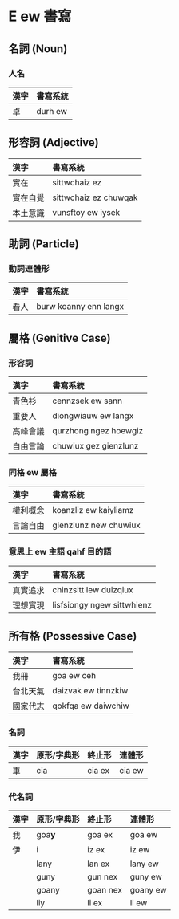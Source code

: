 # E ew 書寫

## 名詞 (Noun)

### 人名

| 漢字 | 書寫系統 |
| :--- | :--- |
| 卓 | durh ew |

## 形容詞 (Adjective)

| 漢字 | 書寫系統 |
| :--- | :--- |
| 實在 | sittwchaiz ez |
| 實在自覺 | sittwchaiz ez chuwqak |
| 本土意識 | vunsftoy ew iysek |

## 助詞 (Particle)

### 動詞連體形

| 漢字 | 書寫系統 |
| :--- | :--- |
| 看人 | burw koanny enn langx |

## 屬格 (Genitive Case)

### 形容詞

| 漢字 | 書寫系統 |
| :--- | :--- |
| 青色衫 | cennzsek ew sann |
| 重要人 | diongwiauw ew langx |
| 高峰會議 | qurzhong ngez hoewgiz |
| 自由言論 | chuwiux gez gienzlunz |

### 同格 ew 屬格

| 漢字 | 書寫系統 |
| :--- | :--- |
| 權利概念 | koanzliz ew kaiyliamz |
| 言論自由 | gienzlunz new chuwiux |

### 意思上 ew 主語 qahf 目的語

| 漢字 | 書寫系統 |
| :--- | :--- |
| 真實追求 | chinzsitt lew duizqiux |
| 理想實現 | lisfsiongy ngew sittwhienz |

## 所有格 (Possessive Case)

| 漢字 | 書寫系統 |
| :--- | :--- |
| 我冊 | goa ew ceh |
| 台北天氣 | daizvak ew tinnzkiw |
| 國家代志 | qokfqa ew daiwchiw |

### 名詞

| 漢字 | 原形/字典形 | 終止形 | 連體形 |
| :--- | :--- | :--- | :--- |
| 車 | cia | cia ex | cia ew |

### 代名詞

| 漢字 | 原形/字典形 | 終止形 | 連體形 |
| :--- | :--- | :--- | :--- |
| 我 | goa**y** | goa ex | goa ew |
| 伊 | i | iz ex | iz ew |
|| lany | lan ex | lany ew |
|| guny | gun nex | guny ew |
|| goany | goan nex | goany ew |
|| liy | li ex | li ew |
